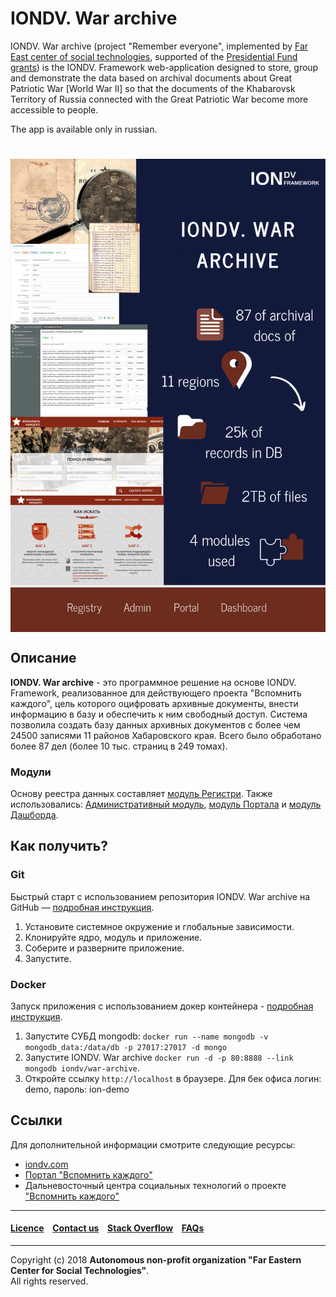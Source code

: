 # IONDV. War archive

IONDV. War archive (project "Remember everyone", implemented by [Far East center of social technologies](https://dvcst.ru/), supported of the [Presidential Fund grants](https://президентскиегранты.рф)) is the IONDV. Framework web-application designed to store, group and demonstrate the data based on archival documents about Great Patriotic War [World War II] so that the documents of the Khabarovsk Territory of Russia connected with the Great Patriotic War become more accessible to people.

The app is available only in russian.

<h1 align="center"> <a href="https://www.iondv.com/"><img src="/images/wow.png" alt="IONDV. Framework" align="center"></a>
</h1>  

## Описание  

**IONDV. War archive** - это программное решение на основе IONDV. Framework, реализованное для действующего проекта "Вспомнить каждого", цель которого оцифровать архивные документы, внести информацию в базу и обеспечить к ним свободный доступ. Система позволила создать базу данных архивных документов с более чем 24500 записями 11 районов Хабаровского края. Всего было обработано более 87 дел (более 10 тыс. страниц в 249 томах).

### Модули

Основу реестра данных составляет [модуль Регистри](https://github.com/iondv/registry). Также использовались: [Административный модуль](https://github.com/iondv/ionadmin), [модуль Портала](https://github.com/iondv/portal) и [модуль Дашборда](https://github.com/iondv/dashboard).  

## Как получить?  

### Git

Быстрый старт с использованием репозитория IONDV. War archive на GitHub — [подробная инструкция](https://github.com/iondv/framework/blob/master/docs/ru/readme.md#быстрый-старт-с-использованием-репозитория).  

1. Установите системное окружение и глобальные зависимости.
2. Клонируйте ядро, модуль и приложение.
3. Соберите и разверните приложение.
4. Запустите.

### Docker

Запуск приложения с использованием докер контейнера - [подробная инструкция](https://hub.docker.com/r/iondv/war-archive).

1. Запустите СУБД mongodb: `docker run --name mongodb -v mongodb_data:/data/db -p 27017:27017 -d mongo`
2. Запустите IONDV. War archive `docker run -d -p 80:8888 --link mongodb iondv/war-archive`.
3. Откройте ссылку `http://localhost` в браузере. Для бек офиса логин: demo, пароль: ion-demo 

## Ссылки

Для дополнительной информации смотрите следующие ресурсы:

* [iondv.com](https://iondv.com/)  
* [Портал "Вспомнить каждого"](http://vov.gahk.ru/portal/index)
* Дальневосточный центра социальных технологий о проекте ["Вспомнить каждого"](https://dvcst.ru/projects/item_19.html)

--------------------------------------------------------------------------  


#### [Licence](/LICENSE) &ensp;  [Contact us](mailto:info@iondv.com) &ensp; [Stack Overflow](https://stackoverflow.com/questions/tagged/iondv) &ensp; [FAQs](/faqs.md)          
<div><img src="https://mc.iondv.com/watch/github/docs/app/war-arvhive" style="position:absolute; left:-9999px;" height=1 width=1 alt="iondv metrics"></div>


--------------------------------------------------------------------------  

Copyright (c) 2018 **Autonomous non-profit organization "Far Eastern Center for Social Technologies"**.  
All rights reserved.  

